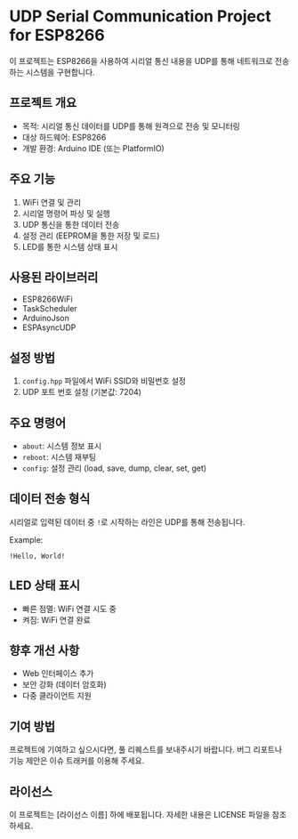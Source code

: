 # UDP Serial Communication Project for ESP8266

이 프로젝트는 ESP8266을 사용하여 시리얼 통신 내용을 UDP를 통해 네트워크로 전송하는 시스템을 구현합니다.

## 프로젝트 개요

- 목적: 시리얼 통신 데이터를 UDP를 통해 원격으로 전송 및 모니터링
- 대상 하드웨어: ESP8266
- 개발 환경: Arduino IDE (또는 PlatformIO)

## 주요 기능

1. WiFi 연결 및 관리
2. 시리얼 명령어 파싱 및 실행
3. UDP 통신을 통한 데이터 전송
4. 설정 관리 (EEPROM을 통한 저장 및 로드)
5. LED를 통한 시스템 상태 표시

## 사용된 라이브러리

- ESP8266WiFi
- TaskScheduler
- ArduinoJson
- ESPAsyncUDP

## 설정 방법

1. `config.hpp` 파일에서 WiFi SSID와 비밀번호 설정
2. UDP 포트 번호 설정 (기본값: 7204)

## 주요 명령어

- `about`: 시스템 정보 표시
- `reboot`: 시스템 재부팅
- `config`: 설정 관리 (load, save, dump, clear, set, get)

## 데이터 전송 형식

시리얼로 입력된 데이터 중 `!`로 시작하는 라인은 UDP를 통해 전송됩니다.

Example:
```plaintext
!Hello, World!
```

## LED 상태 표시

- 빠른 점멸: WiFi 연결 시도 중
- 켜짐: WiFi 연결 완료

## 향후 개선 사항

- Web 인터페이스 추가
- 보안 강화 (데이터 암호화)
- 다중 클라이언트 지원

## 기여 방법

프로젝트에 기여하고 싶으시다면, 풀 리퀘스트를 보내주시기 바랍니다. 버그 리포트나 기능 제안은 이슈 트래커를 이용해 주세요.

## 라이선스

이 프로젝트는 [라이선스 이름] 하에 배포됩니다. 자세한 내용은 LICENSE 파일을 참조하세요.